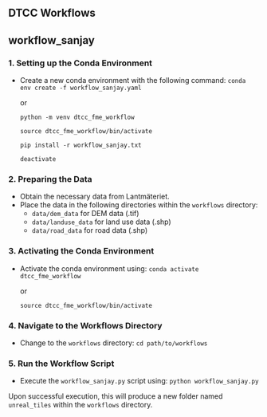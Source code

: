 DTCC Workflows
----------------------------

## workflow_sanjay
### 1\. Setting up the Conda Environment

-   Create a new conda environment with the following command:
    `conda env create -f workflow_sanjay.yaml`

    or 
    
    `python -m venv dtcc_fme_workflow`

    `source dtcc_fme_workflow/bin/activate`

    `pip install -r workflow_sanjay.txt`

    `deactivate`

### 2\. Preparing the Data

-   Obtain the necessary data from Lantmäteriet.
-   Place the data in the following directories within the `workflows` directory:
    -   `data/dem_data` for DEM data (.tif)
    -   `data/landuse_data` for land use data (.shp)
    -   `data/road_data` for road data (.shp)

### 3\. Activating the Conda Environment

-   Activate the conda environment using:
    `conda activate dtcc_fme_workflow`

    or

    `source dtcc_fme_workflow/bin/activate`


### 4\. Navigate to the Workflows Directory

-   Change to the `workflows` directory:
    `cd path/to/workflows`

### 5\. Run the Workflow Script

-   Execute the `workflow_sanjay.py` script using:
    `python workflow_sanjay.py`

Upon successful execution, this will produce a new folder named `unreal_tiles` within the `workflows` directory.
